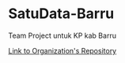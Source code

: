 # SatuData-Barru
Team Project untuk KP kab Barru

[Link to Organization's Repository](https://github.com/CapstoneDicoding)
